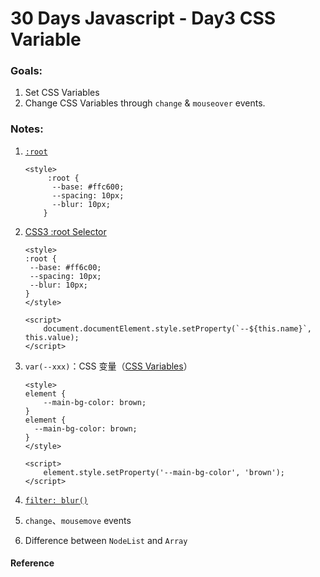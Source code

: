 # 30 Days Javascript - Day3 CSS Variable


### Goals:
1. Set CSS Variables
2. Change CSS Variables through `change` & `mouseover` events.


### Notes:
1. [`:root`](https://developer.mozilla.org/zh-CN/docs/Web/CSS/:root)

   ```
   <style>
        :root {
         --base: #ffc600;
         --spacing: 10px;
         --blur: 10px;
       }
   ``` 

2. [CSS3 :root Selector](https://www.w3schools.com/cssref/sel_root.asp)
    
    ```
    <style>
    :root {
     --base: #ff6c00;
     --spacing: 10px;
     --blur: 10px;
    }
    </style>
    
    <script>
        document.documentElement.style.setProperty(`--${this.name}`, this.value);
    </script>
    ```


3. `var(--xxx)`：CSS 变量（[CSS Variables](https://developer.mozilla.org/zh-CN/docs/Web/CSS/Using_CSS_variables)）
    
    ```
    <style>
    element {
        --main-bg-color: brown;
    }
    element {
      --main-bg-color: brown;
    }
    </style>
    
    <script>
        element.style.setProperty('--main-bg-color', 'brown');
    </script>
    ```
    
3. [`filter: blur()`](https://developer.mozilla.org/zh-CN/docs/Web/CSS/filter)
4. `change`、`mousemove` events
5. Difference between `NodeList` and `Array`
  
#### Reference


